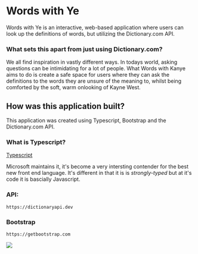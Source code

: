 # Words with Ye
Words with Ye is an interactive, web-based application where users can look up the definitions of words, but utilizing the Dictionary.com API.

### What sets this apart from just using Dictionary.com?
We all find inspiration in vastly different ways. In todays world, asking questions can be intimidating for a lot of people. What Words with Kanye aims to do is create a safe space for users where they can ask the definitions to the words they are unsure of the meaning to, whilst being comforted by the soft, warm onlooking of Kayne West. 

## How was this application built?

This application was created using Typescript, Bootstrap and the Dictionary.com API.

### What is Typescript?

[Typescript](https://www.typescriptlang.org)

Microsoft maintains it, it's become a very intersting contender for the best new front end language.
It's different in that it is is _strongly-typed_ but at it's code it is bascially Javascript.

### API:
`https://dictionaryapi.dev`

### Bootstrap
`https://getbootstrap.com` 

![](https://github.com/NinaEmiko/WhatsTypescript/blob/main/RPReplay-Final1681658597.gif)
